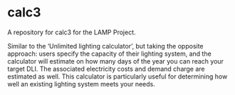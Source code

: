 # calc3
A repository for calc3 for the LAMP Project.

Similar to the ‘Unlimited lighting calculator’, but taking the opposite approach: users specify the capacity of their lighting system, and the calculator will estimate on how many days of the year you can reach your target DLI. The associated electricity costs and demand charge are estimated as well. This calculator is particularly useful for determining how well an existing lighting system meets your needs.
